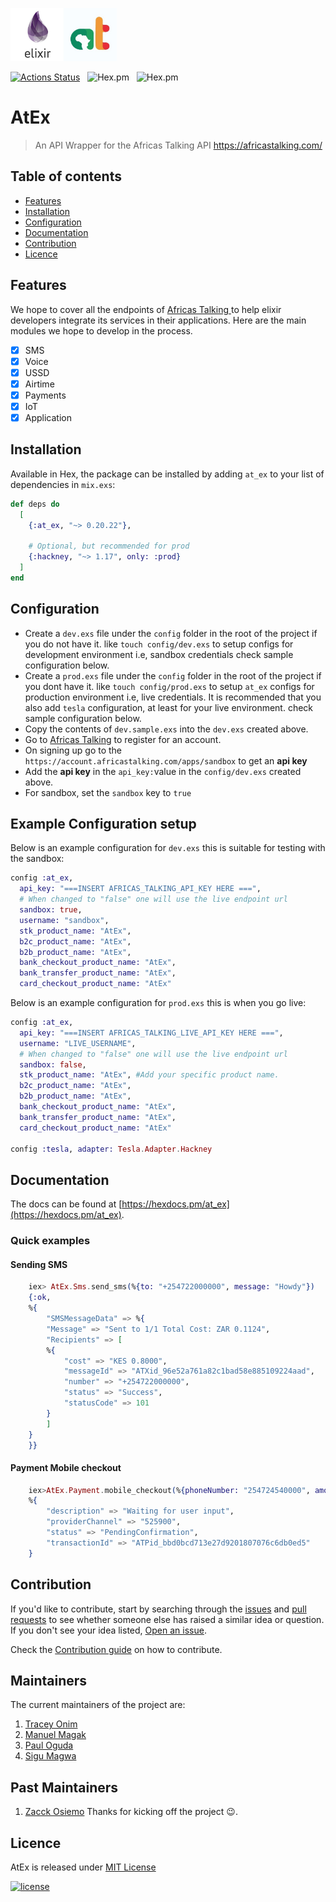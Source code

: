 <p align="left"><img src="assets/logo.jpg" width="170"></p>

[![Actions Status](https://github.com/beamkenya/africastalking-elixir/workflows/Elixir%20CI/badge.svg)](https://github.com/beamkenya/africastalking-elixir/actions) &nbsp;  ![Hex.pm](https://img.shields.io/hexpm/v/at_ex) &nbsp; ![Hex.pm](https://img.shields.io/hexpm/dt/at_ex)

# AtEx

> An API Wrapper for the Africas Talking API https://africastalking.com/

## Table of contents

- [Features](#features)
- [Installation](#installation)
- [Configuration](#configuration)
- [Documentation](#documentation)
- [Contribution](#contribution)
- [Licence](#licence)

## Features

We hope to cover all the endpoints of [Africas Talking ](https://build.at-labs.io/discover) to help elixir developers integrate its services in their applications.
Here are the main modules we hope to develop in the process.

- [x] SMS
- [x] Voice
- [x] USSD
- [x] Airtime
- [x] Payments
- [x] IoT
- [x] Application

## Installation

Available in Hex, the package can be installed by adding `at_ex` to your list of dependencies in `mix.exs`:

```elixir
def deps do
  [
    {:at_ex, "~> 0.20.22"},
    
    # Optional, but recommended for prod
    {:hackney, "~> 1.17", only: :prod}
  ]
end
```

## Configuration

- Create a `dev.exs` file under the `config` folder in the root of the project if you do not have it. like `touch config/dev.exs` to setup configs for development environment i.e, sandbox credentials check sample configuration below.
- Create a `prod.exs` file under the `config` folder in the root of the project if you dont have it. like `touch config/prod.exs` to setup `at_ex` configs for production environment i.e, live credentials. It is recommended that you also add `tesla` configuration, at least for your live environment. check sample configuration below.
- Copy the contents of `dev.sample.exs` into the `dev.exs` created above.
- Go to [Africas Talking](https://account.africastalking.com/auth/register) to register for an account.
- On signing up go to the `https://account.africastalking.com/apps/sandbox` to get an **api key**
- Add the **api key** in the `api_key:`value in the `config/dev.exs` created above.
- For sandbox, set the `sandbox` key to `true`

## Example Configuration setup
Below is an example configuration for `dev.exs` this is suitable for testing with the sandbox:

``` elixir
config :at_ex,
  api_key: "===INSERT AFRICAS_TALKING_API_KEY HERE ===",
  # When changed to "false" one will use the live endpoint url
  sandbox: true,
  username: "sandbox",
  stk_product_name: "AtEx",
  b2c_product_name: "AtEx",
  b2b_product_name: "AtEx",
  bank_checkout_product_name: "AtEx",
  bank_transfer_product_name: "AtEx",
  card_checkout_product_name: "AtEx"
```

Below is an example configuration for `prod.exs` this is when you go live:


``` elixir
config :at_ex,
  api_key: "===INSERT AFRICAS_TALKING_LIVE_API_KEY HERE ===",
  username: "LIVE_USERNAME",
  # When changed to "false" one will use the live endpoint url
  sandbox: false,
  stk_product_name: "AtEx", #Add your specific product name.
  b2c_product_name: "AtEx",
  b2b_product_name: "AtEx",
  bank_checkout_product_name: "AtEx",
  bank_transfer_product_name: "AtEx",
  card_checkout_product_name: "AtEx"

config :tesla, adapter: Tesla.Adapter.Hackney
```


## Documentation

The docs can be found at [https://hexdocs.pm/at_ex](https://hexdocs.pm/at_ex).

### Quick examples

#### Sending SMS

```elixir
    iex> AtEx.Sms.send_sms(%{to: "+254722000000", message: "Howdy"})
    {:ok,
    %{
        "SMSMessageData" => %{
        "Message" => "Sent to 1/1 Total Cost: ZAR 0.1124",
        "Recipients" => [
        %{
            "cost" => "KES 0.8000",
            "messageId" => "ATXid_96e52a761a82c1bad58e885109224aad",
            "number" => "+254722000000",
            "status" => "Success",
            "statusCode" => 101
        }
        ]
    }
    }}
```

#### Payment Mobile checkout

```elixir
    iex>AtEx.Payment.mobile_checkout(%{phoneNumber: "254724540000", amount: 10, currencyCode: "KES"})
    %{
        "description" => "Waiting for user input",
        "providerChannel" => "525900",
        "status" => "PendingConfirmation",
        "transactionId" => "ATPid_bbd0bcd713e27d9201807076c6db0ed5"
    }
```

## Contribution

If you'd like to contribute, start by searching through the [issues](https://github.com/beamkenya/africastalking-elixir/issues) and [pull requests](https://github.com/beamkenya/africastalking-elixir/pulls) to see whether someone else has raised a similar idea or question.
If you don't see your idea listed, [Open an issue](https://github.com/beamkenya/africastalking-elixir/issues).

Check the [Contribution guide](contributing.md) on how to contribute.

## Maintainers
The current maintainers of the project are:
1. [Tracey Onim](https://github.com/TraceyOnim)
2. [Manuel Magak](https://github.com/manuelgeek)
3. [Paul Oguda](https://github.com/kamalogudah)
4. [Sigu Magwa](https://github.com/sigu)

## Past Maintainers
1. [Zacck Osiemo](https://github.com/zacck) Thanks for kicking off the project :wink:.


## Licence

AtEx is released under [MIT License](https://github.com/appcues/exsentry/blob/master/LICENSE.txt)

[![license](https://img.shields.io/github/license/mashape/apistatus.svg?style=for-the-badge)](#)
